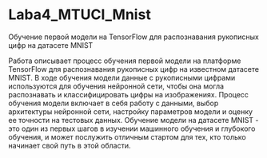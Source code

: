 # Laba4_MTUCI_Mnist
Обучение первой модели на TensorFlow для распознавания рукописных цифр на датасете MNIST

Работа описывает процесс обучения первой модели на платформе TensorFlow для распознавания рукописных цифр на известном датасете MNIST. В ходе обучения модели данные с рукописными цифрами используются для обучения нейронной сети, чтобы она могла распознавать и классифицировать цифры на изображениях. Процесс обучения модели включает в себя работу с данными, выбор архитектуры нейронной сети, настройку параметров модели и оценку ее точности на тестовых данных. Обучение модели на датасете MNIST - это один из первых шагов в изучении машинного обучения и глубокого обучения, и может послужить отличным стартом для тех, кто только начинает свой путь в этой области.

